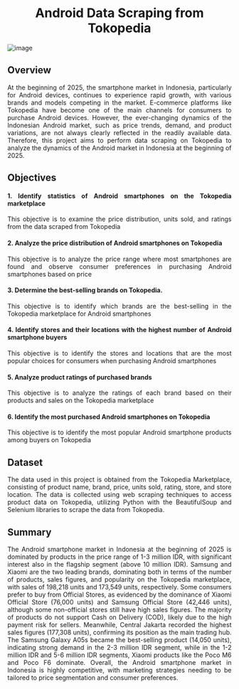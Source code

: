 <div align="center">

# Android Data Scraping from Tokopedia

</div>

<div align="justify">

![image](https://github.com/user-attachments/assets/d8da6bb6-1e03-41f9-8bbe-ea377bc70048)

## Overview
At the beginning of 2025, the smartphone market in Indonesia, particularly for Android devices, continues to experience rapid growth, with various brands and models competing in the market. E-commerce platforms like Tokopedia have become one of the main channels for consumers to purchase Android devices. However, the ever-changing dynamics of the Indonesian Android market, such as price trends, demand, and product variations, are not always clearly reflected in the readily available data. Therefore, this project aims to perform data scraping on Tokopedia to analyze the dynamics of the Android market in Indonesia at the beginning of 2025.

## Objectives
#### 1. Identify statistics of Android smartphones on the Tokopedia marketplace
This objective is to examine the price distribution, units sold, and ratings from the data scraped from Tokopedia

#### 2. Analyze the price distribution of Android smartphones on Tokopedia
This objective is to analyze the price range where most smartphones are found and observe consumer preferences in purchasing Android smartphones based on price

#### 3. Determine the best-selling brands on Tokopedia.
This objective is to identify which brands are the best-selling in the Tokopedia marketplace for Android smartphones

#### 4. Identify stores and their locations with the highest number of Android smartphone buyers
This objective is to identify the stores and locations that are the most popular choices for consumers when purchasing Android smartphones

#### 5. Analyze product ratings of purchased brands
This objective is to analyze the ratings of each brand based on their products and sales on the Tokopedia marketplace

#### 6. Identify the most purchased Android smartphones on Tokopedia
This objective is to identify the most popular Android smartphone products among buyers on Tokopedia

## Dataset
The data used in this project is obtained from the Tokopedia Marketplace, consisting of product name, brand, price, units sold, rating, store, and store location. The data is collected using web scraping techniques to access product data on Tokopedia, utilizing Python with the BeautifulSoup and Selenium libraries to scrape the data from Tokopedia.

## Summary
The Android smartphone market in Indonesia at the beginning of 2025 is dominated by products in the price range of 1-3 million IDR, with significant interest also in the flagship segment (above 10 million IDR). Samsung and Xiaomi are the two leading brands, dominating both in terms of the number of products, sales figures, and popularity on the Tokopedia marketplace, with sales of 198,218 units and 173,549 units, respectively. Some consumers prefer to buy from Official Stores, as evidenced by the dominance of Xiaomi Official Store (76,000 units) and Samsung Official Store (42,446 units), although some non-official stores still have high sales figures. The majority of products do not support Cash on Delivery (COD), likely due to the high payment risk for sellers. Meanwhile, Central Jakarta recorded the highest sales figures (177,308 units), confirming its position as the main trading hub. The Samsung Galaxy A05s became the best-selling product (14,050 units), indicating strong demand in the 2-3 million IDR segment, while in the 1-2 million IDR and 5-6 million IDR segments, Xiaomi products like the Poco M6 and Poco F6 dominate. Overall, the Android smartphone market in Indonesia is highly competitive, with marketing strategies needing to be tailored to price segmentation and consumer preferences.
